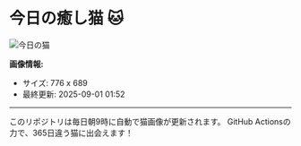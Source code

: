 # 今日の癒し猫 🐱

![今日の猫](https://cdn2.thecatapi.com/images/dn6.jpg)

**画像情報:**
- サイズ: 776 x 689
- 最終更新: 2025-09-01 01:52

---

このリポジトリは毎日朝9時に自動で猫画像が更新されます。
GitHub Actionsの力で、365日違う猫に出会えます！
